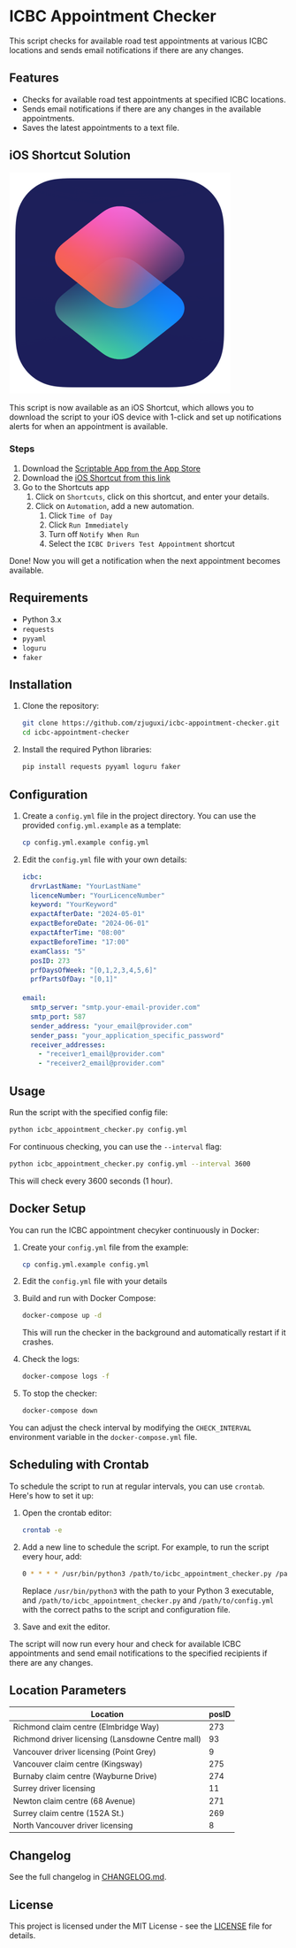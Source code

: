 # ICBC Appointment Checker

This script checks for available road test appointments at various ICBC locations and sends email notifications if there are any changes.

## Features

- Checks for available road test appointments at specified ICBC locations.
- Sends email notifications if there are any changes in the available appointments.
- Saves the latest appointments to a text file.

## iOS Shortcut Solution

![iOS shortcuts logo](./resources/iOS_shortcuts_logo.png)

This script is now available as an iOS Shortcut, which allows you to download the script to your iOS device with 1-click and set up notifications alerts for when an appointment is available.

### Steps

1. Download the [Scriptable App from the App Store](https://apps.apple.com/us/app/scriptable/id1405459188)
1. Download the [iOS Shortcut from this link](https://www.icloud.com/shortcuts/6a3b5ec64fcd4ffe87076f6062add689)
1. Go to the Shortcuts app
    1. Click on `Shortcuts`, click on this shortcut, and enter your details.
    1. Click on `Automation`, add a new automation.
        1. Click `Time of Day`
        1. Click `Run Immediately`
        1. Turn off `Notify When Run`
        1. Select the `ICBC Drivers Test Appointment` shortcut

Done! Now you will get a notification when the next appointment becomes available.

## Requirements

- Python 3.x
- `requests`
- `pyyaml`
- `loguru`
- `faker`

## Installation

1. Clone the repository:

    ```bash
    git clone https://github.com/zjuguxi/icbc-appointment-checker.git
    cd icbc-appointment-checker
    ```

2. Install the required Python libraries:

    ```bash
    pip install requests pyyaml loguru faker
    ```

## Configuration

1. Create a `config.yml` file in the project directory. You can use the provided `config.yml.example` as a template:

    ```bash
    cp config.yml.example config.yml
    ```

2. Edit the `config.yml` file with your own details:

    ```yaml
    icbc:
      drvrLastName: "YourLastName"
      licenceNumber: "YourLicenceNumber"
      keyword: "YourKeyword"
      expactAfterDate: "2024-05-01"
      expactBeforeDate: "2024-06-01"
      expactAfterTime: "08:00"
      expactBeforeTime: "17:00"
      examClass: "5"
      posID: 273
      prfDaysOfWeek: "[0,1,2,3,4,5,6]"
      prfPartsOfDay: "[0,1]"

    email:
      smtp_server: "smtp.your-email-provider.com"
      smtp_port: 587
      sender_address: "your_email@provider.com"
      sender_pass: "your_application_specific_password"
      receiver_addresses:
        - "receiver1_email@provider.com"
        - "receiver2_email@provider.com"
    ```

## Usage

Run the script with the specified config file:

```bash
python icbc_appointment_checker.py config.yml
```

For continuous checking, you can use the `--interval` flag:

```bash
python icbc_appointment_checker.py config.yml --interval 3600
```

This will check every 3600 seconds (1 hour).

## Docker Setup

You can run the ICBC appointment checyker continuously in Docker:

1. Create your `config.yml` file from the example:

   ```bash
   cp config.yml.example config.yml
   ```

2. Edit the `config.yml` file with your details

3. Build and run with Docker Compose:

   ```bash
   docker-compose up -d
   ```

   This will run the checker in the background and automatically restart if it crashes.

4. Check the logs:

   ```bash
   docker-compose logs -f
   ```

5. To stop the checker:

   ```bash
   docker-compose down
   ```

You can adjust the check interval by modifying the `CHECK_INTERVAL` environment variable in the `docker-compose.yml` file.

## Scheduling with Crontab

To schedule the script to run at regular intervals, you can use `crontab`. Here's how to set it up:

1. Open the crontab editor:

    ```bash
    crontab -e
    ```

2. Add a new line to schedule the script. For example, to run the script every hour, add:

    ```bash
    0 * * * * /usr/bin/python3 /path/to/icbc_appointment_checker.py /path/to/config.yml
    ```

    Replace `/usr/bin/python3` with the path to your Python 3 executable, and `/path/to/icbc_appointment_checker.py` and `/path/to/config.yml` with the correct paths to the script and configuration file.

3. Save and exit the editor.

The script will now run every hour and check for available ICBC appointments and send email notifications to the specified recipients if there are any changes.

## Location Parameters

| Location                                         | posID |
|--------------------------------------------------|-------|
| Richmond claim centre (Elmbridge Way)            | 273   |
| Richmond driver licensing (Lansdowne Centre mall)| 93    |
| Vancouver driver licensing (Point Grey)          | 9     |
| Vancouver claim centre (Kingsway)                | 275   |
| Burnaby claim centre (Wayburne Drive)            | 274   |
| Surrey driver licensing                          | 11    |
| Newton claim centre (68 Avenue)                  | 271   |
| Surrey claim centre (152A St.)                   | 269   |
| North Vancouver driver licensing                 | 8     |


## Changelog
See the full changelog in [CHANGELOG.md](./CHANGELOG.md).

## License

This project is licensed under the MIT License - see the [LICENSE](LICENSE) file for details.
